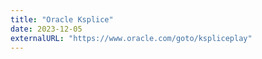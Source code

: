 ```yaml
---
title: "Oracle Ksplice"
date: 2023-12-05
externalURL: "https://www.oracle.com/goto/kspliceplay"
---
```

